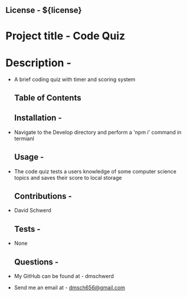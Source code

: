 
  ## License - ${license}
  # Project title - Code Quiz 
  # Description - 
* A brief coding quiz with timer and scoring system 

  ## Table of Contents
  ## Installation - 
* Navigate to the Develop directory and perform a 'npm i' command in termianl 

  ## Usage - 
* The code quiz tests a users knowledge of some computer science topics and saves their score to local storage 

  ## Contributions - 
* David Schwerd 

  ## Tests - 
* None 

  ## Questions - 
* My GitHub can be found at - dmschwerd 
* Send me an email at - dmsch656@gmail.com 


